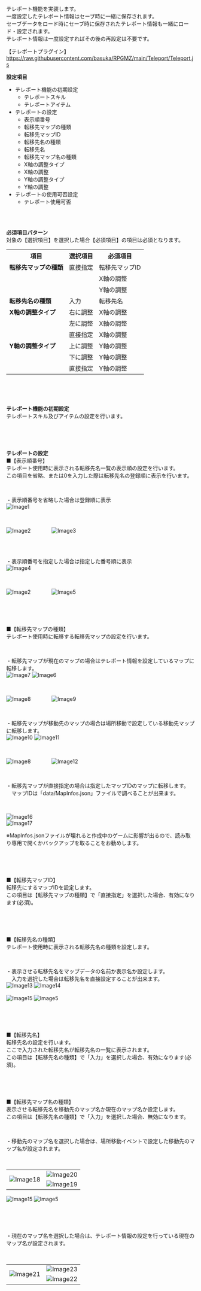 テレポート機能を実装します。</br>
一度設定したテレポート情報はセーブ時に一緒に保存されます。</br>
セーブデータをロード時にセーブ時に保存されたテレポート情報も一緒にロード・設定されます。</br>
テレポート情報は一度設定すればその後の再設定は不要です。</br>

【テレポートプラグイン】</br>
https://raw.githubusercontent.com/basuka/RPGMZ/main/Teleport/Teleport.js</br>


<B>設定項目</B></br>

- テレポート機能の初期設定
  - テレポートスキル
  - テレポートアイテム
- テレポートの設定
  - 表示順番号
  - 転移先マップの種類
  - 転移先マップID
  - 転移先名の種類
  - 転移先名
  - 転移先マップ名の種類
  - X軸の調整タイプ
  - X軸の調整
  - Y軸の調整タイプ
  - Y軸の調整
- テレポートの使用可否設定
  - テレポート使用可否

</br>
</br>

<B>必須項目パターン</B></br>
対象の【選択項目】を選択した場合【必須項目】の項目は必須となります。
<table>
  <tr>
    <th>項目</th>
    <th>選択項目</th>
    <th>必須項目</th>
  </tr>
  <tr>
    <td rowspan=3 valign="top"><B>転移先マップの種類</B></td>
    <td rowspan=3 valign="top">直接指定</td>
    <td>転移先マップID</td>
  </tr>
  <tr>
    <td>X軸の調整</td>
  </tr>
  <tr>
    <td>Y軸の調整</td>
  </tr>
  <tr>
    <td><B>転移先名の種類</B></td>
    <td>入力</td>
    <td>転移先名</td>
  </tr>
  <tr>
    <td rowspan=3 valign="top"><B>X軸の調整タイプ</B></td>
    <td>右に調整</td>
    <td>X軸の調整</td>
  </tr>
  <tr>
    <td>左に調整</td>
    <td>X軸の調整</td>
  </tr>
  <tr>
    <td>直接指定</td>
    <td>X軸の調整</td>
  </tr>
  <tr>
    <td rowspan=3 valign="top"><B>Y軸の調整タイプ</B></td>
    <td>上に調整</td>
    <td>Y軸の調整</td>
  </tr>
  <tr>
    <td>下に調整</td>
    <td>Y軸の調整</td>
  </tr>
  <tr>
    <td>直接指定</td>
    <td>Y軸の調整</td>
  </tr>
</table>

</br>
</br>
</br>

<B>テレポート機能の初期設定</B></br>
テレポートスキル及びアイテムの設定を行います。

</br>
</br>
</br>

<B>テレポートの設定</B></br>
■【表示順番号】</br>
テレポート使用時に表示される転移先名一覧の表示順の設定を行います。</br>
この項目を省略、または0を入力した際は転移先名の登録順に表示を行います。</br>

</br>

・表示順番号を省略した場合は登録順に表示</br>
![Image1](/Teleport/image/image1.jpg)</br>

</br>

![Image2](/Teleport/image/image2.jpg)　　　　![Image3](/Teleport/image/image3.jpg)</br>

</br>
</br>

・表示順番号を指定した場合は指定した番号順に表示</br>
![Image4](/Teleport/image/image4.jpg)</br>

</br>

![Image2](/Teleport/image/image2.jpg)　　　　![Image5](/Teleport/image/image5.jpg)</br>

</br>
</br>
</br>

■【転移先マップの種類】</br>
テレポート使用時に転移する転移先マップの設定を行います。</br>

</br>

・転移先マップが現在のマップの場合はテレポート情報を設定しているマップに転移します。</br>
![Image7](/Teleport/image/image7.jpg) ![Image6](/Teleport/image/image6.jpg)</br>

</br>

![Image8](/Teleport/image/image8.jpg)　　　　![Image9](/Teleport/image/image9.jpg)</br>

</br>

・転移先マップが移動先のマップの場合は場所移動で設定している移動先マップに転移します。</br>
![Image10](/Teleport/image/image10.jpg) ![Image11](/Teleport/image/image11.jpg)</br>

</br>

![Image8](/Teleport/image/image8.jpg)　　　　![Image12](/Teleport/image/image12.jpg)</br>

</br>

・転移先マップが直接指定の場合は指定したマップIDのマップに転移します。</br>
　マップIDは「data/MapInfos.json」ファイルで調べることが出来ます。</br>
 
 </br>
 
 ![Image16](/Teleport/image/image16.jpg)</br>
 ![Image17](/Teleport/image/image17.jpg)</br>
 
 ※MapInfos.jsonファイルが壊れると作成中のゲームに影響が出るので、読み取り専用で開くかバックアップを取ることをお勧めします。</br>
 
</br>
</br>
</br>

■【転移先マップID】</br>
転移先にするマップIDを設定します。</br>
この項目は【転移先マップの種類】で「直接指定」を選択した場合、有効になります(必須)。</br>

</br>
</br>
</br>

■【転移先名の種類】</br>
テレポート使用時に表示される転移先名の種類を設定します。</br>

</br>

・表示させる転移先名をマップデータの名前か表示名か設定します。</br>
　入力を選択した場合は転移先名を直接設定することが出来ます。</br>
![Image13](/Teleport/image/image13.jpg) ![Image14](/Teleport/image/image14.jpg)</br>
</br>
![Image15](/Teleport/image/image15.jpg) ![Image5](/Teleport/image/image5.jpg)</br>

</br>
</br>
</br>

■【転移先名】</br>
転移先名の設定を行います。</br>
ここで入力された転移先名が転移先名の一覧に表示されます。</br>
この項目は【転移先名の種類】で「入力」を選択した場合、有効になります(必須)。</br>

</br>
</br>
</br>

■【転移先マップ名の種類】</br>
表示させる転移先名を移動先のマップ名か現在のマップ名か設定します。</br>
この項目は【転移先名の種類】で「入力」を選択した場合、無効になります。</br>

</br>

・移動先のマップ名を選択した場合は、場所移動イベントで設定した移動先のマップ名が設定されます。</br>

</br>

<table>
  <tr>
    <td rowspan=2><img src="/Teleport/image/image18.jpg" alt="Image18"></td>
    <td><img src="/Teleport/image/image20.jpg" alt="Image20"></td>
  </tr>
   <tr>
    <td><img src="/Teleport/image/image19.jpg" alt="Image19"></td>
  </tr>
</table>

![Image15](/Teleport/image/image15.jpg) ![Image5](/Teleport/image/image5.jpg)</br>

</br>
</br>
</br>

・現在のマップ名を選択した場合は、テレポート情報の設定を行っている現在のマップ名が設定されます。</br>

</br>

<table>
  <tr>
    <td rowspan=2><img src="/Teleport/image/image21.jpg" alt="Image21"></td>
    <td><img src="/Teleport/image/image23.jpg" alt="Image23"></td>
  </tr>
   <tr>
    <td><img src="/Teleport/image/image22.jpg" alt="Image22"></td>
  </tr>
</table>


